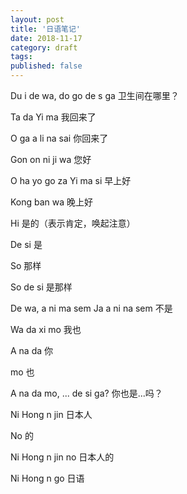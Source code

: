 ```yaml
---
layout: post
title: '日语笔记'
date: 2018-11-17
category: draft
tags: 
published: false
---
```


Du i de wa, do go de s ga
卫生间在哪里？

Ta da Yi ma
我回来了

O ga a li na sai 
你回来了

Gon on ni ji wa
您好

O ha yo go za Yi ma si
早上好

Kong ban wa
晚上好

Hi
是的（表示肯定，唤起注意）

De si
是

So
那样

So de si
是那样

De wa, a ni ma sem
Ja a ni na sem
不是

Wa da xi mo
我也

A na da
你

mo
也

A na da mo, ... de si ga?
你也是...吗？

Ni Hong n jin
日本人

No
的

Ni Hong n jin no
日本人的

Ni Hong n go
日语

